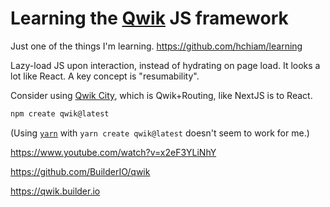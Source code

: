 # Learning the [Qwik](https://qwik.builder.io) JS framework

Just one of the things I'm learning. https://github.com/hchiam/learning

Lazy-load JS upon interaction, instead of hydrating on page load. It looks a lot like React. A key concept is "resumability".

Consider using [Qwik City](https://qwik.builder.io/qwikcity/overview/), which is Qwik+Routing, like NextJS is to React.

```sh
npm create qwik@latest
```

(Using [`yarn`](https://github.com/hchiam/learning-yarn) with `yarn create qwik@latest` doesn't seem to work for me.)

https://www.youtube.com/watch?v=x2eF3YLiNhY

https://github.com/BuilderIO/qwik

https://qwik.builder.io
